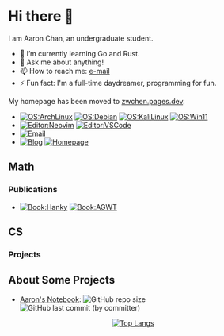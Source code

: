 # Hi there 👋

I am Aaron Chan, an undergraduate student.

- 🌱 I’m currently learning Go and Rust.
- 💬 Ask me about anything!
- 📫 How to reach me: [e-mail](mailto:cs.yelling123@passinbox.com)
- ⚡ Fun fact: I'm a full-time daydreamer, programming for fun.

My homepage has been moved to [zwchen.pages.dev](https://zwchen.pages.dev/).

- [![OS:ArchLinux](https://img.shields.io/badge/OS-Arch_Linux-blue?style=flat-square&logo=arch-linux)](https://archlinux.org) [![OS:Debian](https://img.shields.io/badge/OS-Debian-blue?style=flat-square&logo=debian)](https://www.debian.org/) [![OS:KaliLinux](https://img.shields.io/badge/OS-Kali_Linux-blue?style=flat-square&logo=Kali-Linux)](https://www.kali.org/) [![OS:Win11](https://img.shields.io/badge/OS-Windows11-blue?style=flat-square)](https://www.microsoft.com/en-us/software-download/windows11)
- [![Editor:Neovim](https://img.shields.io/badge/Editor-Neovim-green?style=flat-square&logo=neovim)](https://neovim.io/) [![Editor:VSCode](https://img.shields.io/badge/Editor-VSCode-purple?style=flat-square)](https://code.visualstudio.com/)
- [![Email](https://img.shields.io/badge/Email-cs.yelling123@passinbox.com-pink?style=flat-square)](mailto:cs.yelling123@passinbox.com)
- [![Blog](https://img.shields.io/badge/Blog-chanblog.pages.dev-green?style=flat-square)](https://chanblog.pages.dev/) [![Homepage](https://img.shields.io/badge/Homepage-zwchen.pages.dev-red?style=flat-square)](https://zwchen.pages.dev/)

## Math

### Publications

- [![Book:Hanky](https://img.shields.io/badge/Book-The_Hanky_project-purple?style=flat-square)](https://zwchen.pages.dev/hanky) [![Book:AGWT](https://img.shields.io/badge/Book-Algebraic_Geometry_Without_Tears-purple?style=flat-square)](https://zwchen.pages.dev/agwt)

## CS

### Projects

## About Some Projects

- [Aaron's Notebook](https://github.com/usaronchan/aaron-notebook): ![GitHub repo size](https://img.shields.io/github/repo-size/usaronchan/aaron-notebook) ![GitHub last commit (by committer)](https://img.shields.io/github/last-commit/usaronchan/aaron-notebook)

<div align="center">

<!-- 隐藏显示的语言有: dockerfile, shell, makefile, CMake, Perl, Lua, vimrc, nix -->

[![Top Langs](https://github-readme-stats.vercel.app/api/top-langs/?username=usaronchan&hide=dockerfile,shell,makefile,cmake,perl,lua,vim%20script,nix&layout=compact)](https://github.com/usaronchan/github-readme-stats)

</div>

<!--
**usaronchan/usaronchan** is a ✨ _special_ ✨ repository because its `README.md` (this file) appears on your GitHub profile.

Here are some ideas to get you started:

- 🔭 I’m currently working on ...
- 🌱 I’m currently learning ...
- 👯 I’m looking to collaborate on ...
- 🤔 I’m looking for help with ...
- 💬 Ask me about ...
- 📫 How to reach me: ...
- 😄 Pronouns: ...
- ⚡ Fun fact: ...
-->
